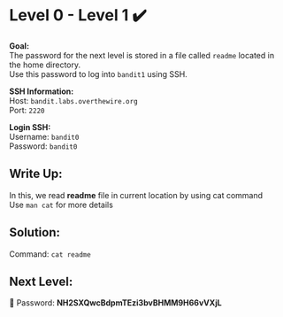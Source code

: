 # Level 0 - Level 1 :heavy_check_mark:

**Goal:**<br>
The password for the next level is stored in a file called `readme` located in the home directory.<br> 
Use this password to log into `bandit1` using SSH.<br>

**SSH Information:**<br>
Host: `bandit.labs.overthewire.org`<br>
Port: `2220`<br>

**Login SSH:**<br>
Username: `bandit0`<br>
Password: `bandit0`<br>

## Write Up:<br>

In this, we read <b>readme</b> file in current location by using cat command<br>
Use `man cat` for more details<br>

## Solution:<br>
Command: `cat readme`<br>

## Next Level:<br>
:key: Password: <b>NH2SXQwcBdpmTEzi3bvBHMM9H66vVXjL</b>
